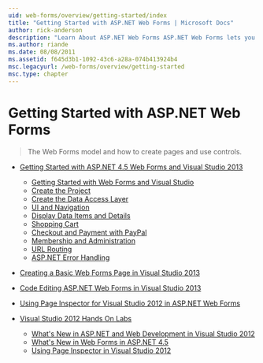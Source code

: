 ```yaml
---
uid: web-forms/overview/getting-started/index
title: "Getting Started with ASP.NET Web Forms | Microsoft Docs"
author: rick-anderson
description: "Learn About ASP.NET Web Forms ASP.NET Web Forms lets you build dynamic websites using a familiar drag-and-drop, event-driven model. A design surface and hund..."
ms.author: riande
ms.date: 08/08/2011
ms.assetid: f645d3b1-1092-43c6-a28a-074b413924b4
msc.legacyurl: /web-forms/overview/getting-started
msc.type: chapter
---
```

Getting Started with ASP.NET Web Forms
====================
> The Web Forms model and how to create pages and use controls.


- [Getting Started with ASP.NET 4.5 Web Forms and Visual Studio 2013](getting-started-with-aspnet-45-web-forms/index.md)

    - [Getting Started with Web Forms and Visual Studio](getting-started-with-aspnet-45-web-forms/introduction-and-overview.md)
    - [Create the Project](getting-started-with-aspnet-45-web-forms/create-the-project.md)
    - [Create the Data Access Layer](getting-started-with-aspnet-45-web-forms/create_the_data_access_layer.md)
    - [UI and Navigation](getting-started-with-aspnet-45-web-forms/ui_and_navigation.md)
    - [Display Data Items and Details](getting-started-with-aspnet-45-web-forms/display_data_items_and_details.md)
    - [Shopping Cart](getting-started-with-aspnet-45-web-forms/shopping-cart.md)
    - [Checkout and Payment with PayPal](getting-started-with-aspnet-45-web-forms/checkout-and-payment-with-paypal.md)
    - [Membership and Administration](getting-started-with-aspnet-45-web-forms/membership-and-administration.md)
    - [URL Routing](getting-started-with-aspnet-45-web-forms/url-routing.md)
    - [ASP.NET Error Handling](getting-started-with-aspnet-45-web-forms/aspnet-error-handling.md)
- [Creating a Basic Web Forms Page in Visual Studio 2013](creating-a-basic-web-forms-page.md)
- [Code Editing ASP.NET Web Forms in Visual Studio 2013](code-editing-in-web-forms-pages.md)
- [Using Page Inspector for Visual Studio 2012 in ASP.NET Web Forms](using-page-inspector-in-a-visual-studio-11-beta-web-forms-project.md)
- [Visual Studio 2012 Hands On Labs](hands-on-labs/index.md)

    - [What's New in ASP.NET and Web Development in Visual Studio 2012](hands-on-labs/whats-new-in-aspnet-and-web-development-in-visual-studio-2012.md)
    - [What's New in Web Forms in ASP.NET 4.5](hands-on-labs/whats-new-in-web-forms-in-aspnet-45.md)
    - [Using Page Inspector in Visual Studio 2012](hands-on-labs/using-page-inspector-in-visual-studio-2012.md)
